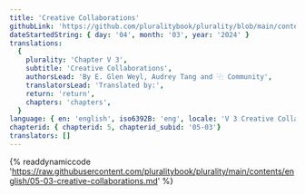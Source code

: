 ```yaml
---
title: 'Creative Collaborations'
githubLink: 'https://github.com/pluralitybook/plurality/blob/main/contents/english/05-03-creative-collaborations.md'
dateStartedString: { day: '04', month: '03', year: '2024' }
translations:
  {
    plurality: 'Chapter V 3',
    subtitle: 'Creative Collaborations',
    authorsLead: 'By E. Glen Weyl, Audrey Tang and ⿻ Community',
    translatorsLead: 'Translated by:',
    return: 'return',
    chapters: 'chapters',
  }
language: { en: 'english', iso6392B: 'eng', locale: 'V 3 Creative Collaborations' }
chapterid: { chapterid: 5, chapterid_subid: '05-03'}
translators: []
---
```

{% readdynamiccode 'https://raw.githubusercontent.com/pluralitybook/plurality/main/contents/english/05-03-creative-collaborations.md' %}
